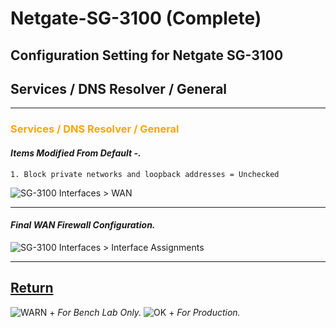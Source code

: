 # Netgate-SG-3100 (Complete)

## Configuration Setting for Netgate SG-3100

## **Services / DNS Resolver / General**

---

### <span style="color:Orange">Services / DNS Resolver / General</span>

#### *Items Modified From Default -.*

    1. Block private networks and loopback addresses = Unchecked

![SG-3100 Interfaces > WAN](images/Wan-Interface-Configuration.png)

---

#### *Final WAN Firewall Configuration.*

![SG-3100 Interfaces > Interface Assignments](images/Firewall_WAN_Final.png)

---

## [Return](../README.md)



![WARN +](https://via.placeholder.com/15/FF6A00/000000?text=+) *For Bench Lab Only.*
![OK +](https://via.placeholder.com/15/4CFF00/000000?text=+) *For Production.*
